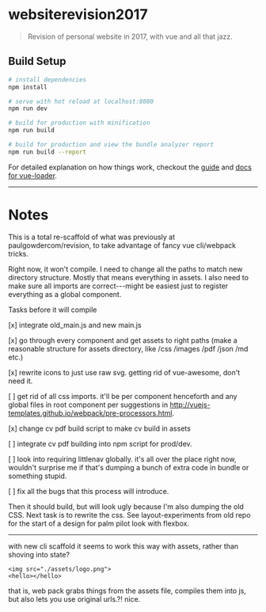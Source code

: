 # websiterevision2017

> Revision of personal website in 2017, with vue and all that jazz.

## Build Setup

``` bash
# install dependencies
npm install

# serve with hot reload at localhost:8080
npm run dev

# build for production with minification
npm run build

# build for production and view the bundle analyzer report
npm run build --report
```

For detailed explanation on how things work, checkout the [guide](http://vuejs-templates.github.io/webpack/) and [docs for vue-loader](http://vuejs.github.io/vue-loader).

----

# Notes

This is a total re-scaffold of what was previously at paulgowdercom/revision, to take advantage of fancy vue cli/webpack tricks. 

Right now, it won't compile.  I need to change all the paths to match new directory structure. Mostly that means everything in assets.  I also need to make sure all imports are correct---might be easiest just to register everything as a global component.

Tasks before it will compile

[x] integrate old_main.js and new main.js

[x] go through every component and get assets to right paths (make a reasonable structure for assets directory, like /css /images /pdf /json /md etc.)

[x] rewrite icons to just use raw svg.  getting rid of vue-awesome, don't need it.

[ ] get rid of all css imports.  it'll be per component henceforth and any global files in root component per suggestions in http://vuejs-templates.github.io/webpack/pre-processors.html.

[x] change cv pdf build script to make cv build in assets

[ ] integrate cv pdf building into npm script for prod/dev.

[ ] look into requiring littlenav globally.  it's all over the place right now, wouldn't surprise me if that's dumping a bunch of extra code in bundle or something stupid.

[ ] fix all the bugs that this process will introduce.

Then it should build, but will look ugly because I'm also dumping the old CSS. Next task is to rewrite the css. See layout-experiments from old repo for the start of a design for palm pilot look with flexbox.

----

with new cli scaffold it seems to work this way with assets, rather than shoving into state? 

    <img src="./assets/logo.png">
    <hello></hello>

that is, web pack grabs things from the assets file, compiles them into js, but also lets you use original urls.?!  nice. 
